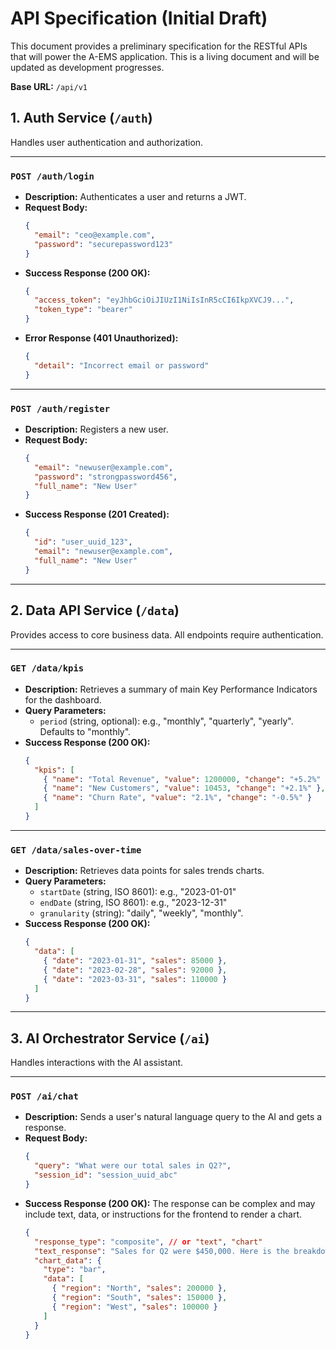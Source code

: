 # API Specification (Initial Draft)

This document provides a preliminary specification for the RESTful APIs that will power the A-EMS application. This is a living document and will be updated as development progresses.

**Base URL:** `/api/v1`

## 1. Auth Service (`/auth`)

Handles user authentication and authorization.

---

### `POST /auth/login`

- **Description:** Authenticates a user and returns a JWT.
- **Request Body:**
  ```json
  {
    "email": "ceo@example.com",
    "password": "securepassword123"
  }
  ```
- **Success Response (200 OK):**
  ```json
  {
    "access_token": "eyJhbGciOiJIUzI1NiIsInR5cCI6IkpXVCJ9...",
    "token_type": "bearer"
  }
  ```
- **Error Response (401 Unauthorized):**
  ```json
  {
    "detail": "Incorrect email or password"
  }
  ```

---

### `POST /auth/register`

- **Description:** Registers a new user.
- **Request Body:**
  ```json
  {
    "email": "newuser@example.com",
    "password": "strongpassword456",
    "full_name": "New User"
  }
  ```
- **Success Response (201 Created):**
  ```json
  {
    "id": "user_uuid_123",
    "email": "newuser@example.com",
    "full_name": "New User"
  }
  ```

---

## 2. Data API Service (`/data`)

Provides access to core business data. All endpoints require authentication.

---

### `GET /data/kpis`

- **Description:** Retrieves a summary of main Key Performance Indicators for the dashboard.
- **Query Parameters:**
  - `period` (string, optional): e.g., "monthly", "quarterly", "yearly". Defaults to "monthly".
- **Success Response (200 OK):**
  ```json
  {
    "kpis": [
      { "name": "Total Revenue", "value": 1200000, "change": "+5.2%" },
      { "name": "New Customers", "value": 10453, "change": "+2.1%" },
      { "name": "Churn Rate", "value": "2.1%", "change": "-0.5%" }
    ]
  }
  ```

---

### `GET /data/sales-over-time`

- **Description:** Retrieves data points for sales trends charts.
- **Query Parameters:**
  - `startDate` (string, ISO 8601): e.g., "2023-01-01"
  - `endDate` (string, ISO 8601): e.g., "2023-12-31"
  - `granularity` (string): "daily", "weekly", "monthly".
- **Success Response (200 OK):**
  ```json
  {
    "data": [
      { "date": "2023-01-31", "sales": 85000 },
      { "date": "2023-02-28", "sales": 92000 },
      { "date": "2023-03-31", "sales": 110000 }
    ]
  }
  ```

---

## 3. AI Orchestrator Service (`/ai`)

Handles interactions with the AI assistant.

---

### `POST /ai/chat`

- **Description:** Sends a user's natural language query to the AI and gets a response.
- **Request Body:**
  ```json
  {
    "query": "What were our total sales in Q2?",
    "session_id": "session_uuid_abc"
  }
  ```
- **Success Response (200 OK):**
  The response can be complex and may include text, data, or instructions for the frontend to render a chart.
  ```json
  {
    "response_type": "composite", // or "text", "chart"
    "text_response": "Sales for Q2 were $450,000. Here is the breakdown by region:",
    "chart_data": {
      "type": "bar",
      "data": [
        { "region": "North", "sales": 200000 },
        { "region": "South", "sales": 150000 },
        { "region": "West", "sales": 100000 }
      ]
    }
  }
  ```
